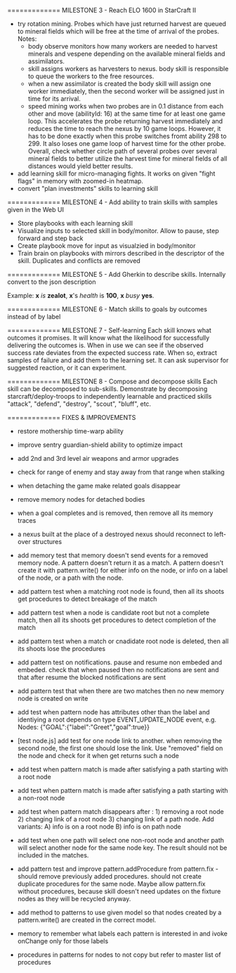 
============= MILESTONE 3 - Reach ELO 1600 in StarCraft II

- try rotation mining. Probes which have just returned harvest are queued to mineral fields which will be free at the time of arrival of the probes. Notes:
  - body observe monitors how many workers are needed to harvest minerals and vespene depending on the available mineral fields and assimilators.
  - skill assigns workers as harvesters to nexus. body skill is responsible to queue the workers to the free resources.
  - when a new assimilator is created the body skill will assign one worker immediately, then the second worker will be assigned just in time for its arrival.
  - speed mining works when two probes are in 0.1 distance from each other and move (abilityId: 16) at the same time for at least one game loop. This accelerates the probe returning harvest immediately and reduces the time to reach the nexus by 10 game loops. However, it has to be done exactly when this probe switches fromt ability 298 to 299. It also loses one game loop of harvest time for the other probe. Overall, check whether circle path of several probes over several mineral fields to better utilize the harvest time for mineral fields of all distances would yield better results.
- add learning skill for micro-managing fights. It works on given "fight flags" in memory with zoomed-in heatmap.
- convert "plan investments" skills to learning skill

============= MILESTONE 4 - Add ability to train skills with samples given in the Web UI

- Store playbooks with each learning skill
- Visualize inputs to selected skill in body/monitor. Allow to pause, step forward and step back
- Create playbook move for input as visualzied in body/monitor
- Train brain on playbooks with mirrors described in the descriptor of the skill. Duplicates and conflicts are removed

============= MILESTONE 5 - Add Gherkin to describe skills. Internally convert to the json description

Example: **x**  _is_  **zealot**, **x**'s  _health_  is  **100**, **x**  _busy_  **yes**.

============= MILESTONE 6 - Match skills to goals by outcomes instead of by label

============= MILESTONE 7 - Self-learning
Each skill knows what outcomes it promises. It will know what the likelihood for successfully delivering the outcomes is. When in use we can see if the observed success rate deviates from the expected success rate.
When so, extract samples of failure and add them to the learning set. It can ask supervisor for suggested reaction, or it can experiment.

============= MILESTONE 8 - Compose and decompose skills
Each skill can be decomposed to sub-skills.
Demonstrate by decomposing starcraft/deploy-troops to independently learnable and practiced skills "attack", "defend", "destroy", "scout", "bluff", etc.


============= FIXES & IMPROVEMENTS

- restore mothership time-warp ability
- improve sentry guardian-shield ability to optimize impact
- add 2nd and 3rd level air weapons and armor upgrades
- check for range of enemy and stay away from that range when stalking
- when detaching the game make related goals disappear
- remove memory nodes for detached bodies
- when a goal completes and is removed, then remove all its memory traces
- a nexus built at the place of a destroyed nexus should reconnect to left-over structures
  
- add memory test that memory doesn't send events for a removed memory node. A pattern doesn't return it as a match. A pattern doesn't create it with pattern.write() for either info on the node, or info on a label of the node, or a path with the node. 
- add pattern test when a matching root node is found, then all its shoots get procedures to detect breakage of the match
- add pattern test when a node is candidate root but not a complete match, then all its shoots get procedures to detect completion of the match
- add pattern test when a match or cnadidate root node is deleted, then all its shoots lose the procedures
- add pattern test on notifications. pause and resume non embeded and embeded. check that when paused then no notifications are sent and that after resume the blocked notifications are sent
- add pattern test that when there are two matches then no new memory node is created on write
- add test when pattern node has attributes other than the label and identiying a root depends on type EVENT_UPDATE_NODE event, e.g. Nodes: {"GOAL":{"label":"Greet","goal":true}}
- [test node.js] add test for one node link to another. when removing the second node, the first one should lose the link. Use "removed" field on the node and check for it when get returns such a node
- add test when pattern match is made after satisfying a path starting with a root node
- add test when pattern match is made after satisfying a path starting with a non-root node
- add test when pattern match disappears after : 1) removing a root node 2) changing link of a root node 3) changing link of a path node. Add variants: A) info is on a root node B) info is on path node
- add test when one path will select one non-root node and another path will select another node for the same node key. The result should not be included in the matches.
- add pattern test and improve pattern.addProcedure from pattern.fix - should remove previously added procedures. should not create duplicate procedures for the same node. Maybe allow pattern.fix without procedures, because skill doesn't need updates on the fixture nodes as they will be recycled anyway.
- add method to patterns to use given model so that nodes created by a pattern.write() are created in the correct model.
- memory to remember what labels each pattern is interested in and ivoke onChange only for those labels
- procedures in patterns for nodes to not copy but refer to master list of procedures
